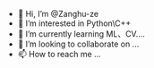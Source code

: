 - 👋 Hi, I’m @Zanghu-ze
- 👀 I’m interested in Python\C++
- 🌱 I’m currently learning ML、CV....
- 💞️ I’m looking to collaborate on ...
- 📫 How to reach me ...

<!---
Zanghu-ze/Zanghu-ze is a ✨ special ✨ repository because its `README.md` (this file) appears on your GitHub profile.
You can click the Preview link to take a look at your changes.
--->
